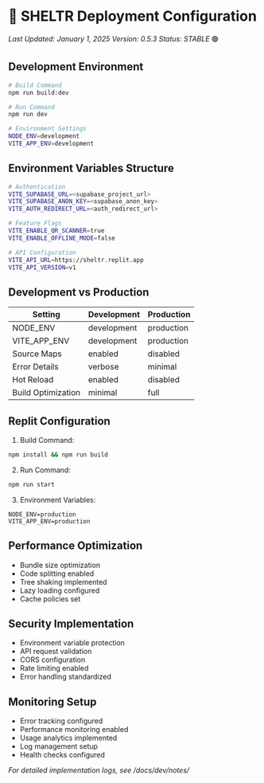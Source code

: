# 🚀 SHELTR Deployment Configuration
*Last Updated: January 1, 2025*
*Version: 0.5.3*
*Status: STABLE* 🟢

## Development Environment
```bash
# Build Command
npm run build:dev

# Run Command
npm run dev

# Environment Settings
NODE_ENV=development
VITE_APP_ENV=development
```

## Environment Variables Structure
```bash
# Authentication
VITE_SUPABASE_URL=<supabase_project_url>
VITE_SUPABASE_ANON_KEY=<supabase_anon_key>
VITE_AUTH_REDIRECT_URL=<auth_redirect_url>

# Feature Flags
VITE_ENABLE_QR_SCANNER=true
VITE_ENABLE_OFFLINE_MODE=false

# API Configuration
VITE_API_URL=https://sheltr.replit.app
VITE_API_VERSION=v1
```

## Development vs Production
| Setting | Development | Production |
|---------|-------------|------------|
| NODE_ENV | development | production |
| VITE_APP_ENV | development | production |
| Source Maps | enabled | disabled |
| Error Details | verbose | minimal |
| Hot Reload | enabled | disabled |
| Build Optimization | minimal | full |

## Replit Configuration
1. Build Command:
```bash
npm install && npm run build
```

2. Run Command:
```bash
npm run start
```

3. Environment Variables:
```env
NODE_ENV=production
VITE_APP_ENV=production
```

## Performance Optimization
- Bundle size optimization
- Code splitting enabled
- Tree shaking implemented
- Lazy loading configured
- Cache policies set

## Security Implementation
- Environment variable protection
- API request validation
- CORS configuration
- Rate limiting enabled
- Error handling standardized

## Monitoring Setup
- Error tracking configured
- Performance monitoring enabled
- Usage analytics implemented
- Log management setup
- Health checks configured

*For detailed implementation logs, see /docs/dev/notes/*
